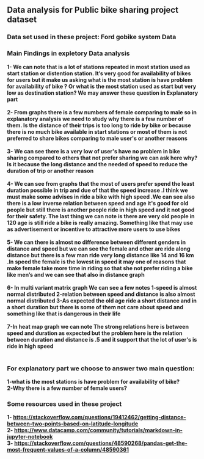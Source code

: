 ## Data analysis for  Public bike sharing project dataset
### Data set used in these project: Ford gobike system Data
### Main Findings in expletory Data analysis
**1- We can note that is a lot of stations repeated in most station used as start station or distention station. It’s very good for availability of bikes for users but it make us asking what is the most station is have problem for availability of bike ? Or what is the most station used as start but very low as destination station? We may answer these question in Explanatory part<br><br>
2- From graphs there is a few numbers of female comparing to male so in explanatory analysis we need to study why there is a few number of them. Is the distance of their trips is too long to ride by bike or because there is no much bike available in start stations or most of them is not preferred to share bikes comparing to male user's or another reasons<br><br>
3- We can see there is a very low of user's have no problem in bike sharing compared to others that not prefer sharing we can ask here why? Is it because the long distance and the needed of speed to reduce the duration of trip or another reason<br><br>
4- We can see from graphs that the most of users prefer spend the least duration possible in trip and due of that the speed increase .I think we must make some advises in ride a bike with high speed .We can see also there is a low inverse relation between speed and age it's good for old people but still there is another people ride in high speed and it not good for their safety. The last thing we can note is there are very old people in 120 age is still ride a bike is really amazing. Something like that may use as advertisement or incentive to attractive more users to use bikes<br><br>
5- We can there is almost no difference between different genders in distance and speed but we can see the female and other are ride along distance but there is a few man ride very long distance like 14 and 16 km .In speed the female is the lowest in speed it may one of reasons that make female take more time in riding so that she not prefer riding a bike like men’s and we can see that also in distance graph<br><br>
6- In multi variant matrix graph We can see a few notes
1-speed is almost normal distributed
2-relation between speed and distance is also almost normal distributed
3-As expected the old age ride a short distance and in a short duration but there is some of them not care about speed and something like that is dangerous in their life<br><br>
7-In heat map graph we can note The strong relations here is between speed and duration as expected but the problem here is the relation between duration and distance is .5 and it support that the lot of user's is ride in high speed<br><br>**
### For explanatory part we choose to answer two main question:
**1-what is the most stations is have problem for availability of bike?<br>
2-Why there is a few number of female users?**
 
### Some resources used in these project
**1-	https://stackoverflow.com/questions/19412462/getting-distance-between-two-points-based-on-latitude-longitude<br>
2-	https://www.datacamp.com/community/tutorials/markdown-in-jupyter-notebook<br>
3-	https://stackoverflow.com/questions/48590268/pandas-get-the-most-frequent-values-of-a-column/48590361**
